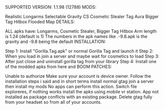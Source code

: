 SUPPORTED VERSION: 1.1.98 (12788)
MODS:

Realistic Longarms
Selectable Gravity
CS Cosmetic Stealer
Tag Aura
Bigger Tag Hitbox
Flooded Map
DETAILS:

ALL apks have: Longarms, Cosmetic Stealer, Bigger Tag Hitbox
Arm length is 1.24 (default is 1)
The numbers in the apk names like .-9.8.apk is the gravity and -9.8 being the default
INSTALLATION:

Step 1: Install "Gorilla.Tag.apk" or normal Gorilla Tag and launch it
Step 2: When you load in join a server and maybe wait for cosmetics to load
Step 3: After just close and uninstall gorilla tag from your library
Step 4: Install one of the modded apks from here and BOOM
PATCHES:

Unable to authorize
Make sure your account is device owner.
Follow the installation steps i said and in short terms install normal gtag join a server then install my mods
No apps can perform this action.
Switch file exploreres, if nothing works install the apks using mobile vr station.
App not installed as package conflicts with an existing package.
Delete gtag fully from your headset so from all of your accounts.
